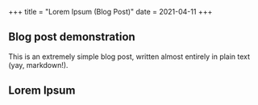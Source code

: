 +++
title = "Lorem Ipsum (Blog Post)"
date = 2021-04-11
+++

## Blog post demonstration
This is an extremely simple blog post, written almost entirely in plain text (yay, markdown!). 

## Lorem Ipsum